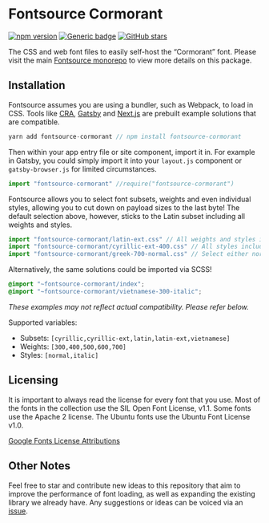 # Fontsource Cormorant
[![npm version](https://badge.fury.io/js/fontsource-cormorant.svg)](https://github.com/DecliningLotus/fontsource) [![Generic badge](https://img.shields.io/badge/fontsource-passing-brightgreen)](https://github.com/DecliningLotus/fontsource) [![GitHub stars](https://img.shields.io/github/stars/DecliningLotus/fontsource.svg?style=social&label=Star&maxAge=2592000)](https://GitHub.com/DecliningLotus/fontsource/stargazers/)

The CSS and web font files to easily self-host the “Cormorant” font. Please visit the main [Fontsource monorepo](https://github.com/DecliningLotus/fontsource) to view more details on this package.

## Installation

Fontsource assumes you are using a bundler, such as Webpack, to load in CSS. Tools like [CRA](https://create-react-app.dev/), [Gatsby](https://www.gatsbyjs.org/) and [Next.js](https://nextjs.org/) are prebuilt example solutions that are compatible.

```javascript
yarn add fontsource-cormorant // npm install fontsource-cormorant
```

Then within your app entry file or site component, import it in. For example in Gatsby, you could simply import it into your `layout.js` component or `gatsby-browser.js` for limited circumstances.

```javascript
import "fontsource-cormorant" //require("fontsource-cormorant")
```

Fontsource allows you to select font subsets, weights and even individual styles, allowing you to cut down on payload sizes to the last byte! The default selection above, however, sticks to the Latin subset including all weights and styles.

```javascript
import "fontsource-cormorant/latin-ext.css" // All weights and styles included.
import "fontsource-cormorant/cyrillic-ext-400.css" // All styles included.
import "fontsource-cormorant/greek-700-normal.css" // Select either normal or italic.
```

Alternatively, the same solutions could be imported via SCSS!

```scss
@import "~fontsource-cormorant/index";
@import "~fontsource-cormorant/vietnamese-300-italic";
```

_These examples may not reflect actual compatibility. Please refer below._

Supported variables:
- Subsets: `[cyrillic,cyrillic-ext,latin,latin-ext,vietnamese]`
- Weights: `[300,400,500,600,700]`
- Styles: `[normal,italic]`

## Licensing 

It is important to always read the license for every font that you use.
Most of the fonts in the collection use the SIL Open Font License, v1.1. Some fonts use the Apache 2 license. The Ubuntu fonts use the Ubuntu Font License v1.0.

[Google Fonts License Attributions](https://fonts.google.com/attribution)

## Other Notes

Feel free to star and contribute new ideas to this repository that aim to improve the performance of font loading, as well as expanding the existing library we already have. Any suggestions or ideas can be voiced via an [issue](https://github.com/DecliningLotus/fontsource/issues).

